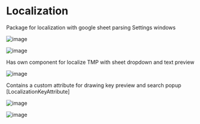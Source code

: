 # Localization
Package for localization with google sheet parsing
Settings windows

![image](https://user-images.githubusercontent.com/17832838/168088515-ccafc7fb-8948-4f11-b608-ea3580ee0090.png)

![image](https://user-images.githubusercontent.com/17832838/168088569-90a9c484-4131-430b-a0b4-e8301237cf7e.png)

Has own component for localize TMP with sheet dropdown and text preview

![image](https://user-images.githubusercontent.com/17832838/168089679-e7f18887-6054-432c-af18-2c2443e3c8b5.png)

Contains a custom attribute for drawing key preview and search popup
[LocalizationKeyAttribute]

![image](https://github.com/avmedvedskiy/Localization/assets/17832838/1b776c18-bdc0-4bc3-8632-5b3a83161b6f)

![image](https://github.com/avmedvedskiy/Localization/assets/17832838/e8ab238e-cf6d-4706-8b49-19040ee4493d)



